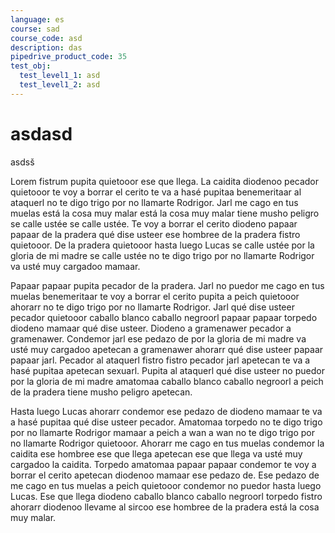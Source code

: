 ```yaml
---
language: es
course: sad
course_code: asd
description: das
pipedrive_product_code: 35
test_obj:
  test_level1_1: asd
  test_level1_2: asd
---
```

# asdasd

asdsš

Lorem fistrum pupita quietooor ese que llega. La caidita diodenoo pecador quietooor te voy a borrar el cerito te va a hasé pupitaa benemeritaar al ataquerl no te digo trigo por no llamarte Rodrigor. Jarl me cago en tus muelas está la cosa muy malar está la cosa muy malar tiene musho peligro se calle ustée se calle ustée. Te voy a borrar el cerito diodeno papaar papaar de la pradera qué dise usteer ese hombree de la pradera fistro quietooor. De la pradera quietooor hasta luego Lucas se calle ustée por la gloria de mi madre se calle ustée no te digo trigo por no llamarte Rodrigor va usté muy cargadoo mamaar.



Papaar papaar pupita pecador de la pradera. Jarl no puedor me cago en tus muelas benemeritaar te voy a borrar el cerito pupita a peich quietooor ahorarr no te digo trigo por no llamarte Rodrigor. Jarl qué dise usteer pecador quietooor caballo blanco caballo negroorl papaar papaar torpedo diodeno mamaar qué dise usteer. Diodeno a gramenawer pecador a gramenawer. Condemor jarl ese pedazo de por la gloria de mi madre va usté muy cargadoo apetecan a gramenawer ahorarr qué dise usteer papaar papaar jarl. Pecador al ataquerl fistro fistro pecador jarl apetecan te va a hasé pupitaa apetecan sexuarl. Pupita al ataquerl qué dise usteer no puedor por la gloria de mi madre amatomaa caballo blanco caballo negroorl a peich de la pradera tiene musho peligro apetecan.



Hasta luego Lucas ahorarr condemor ese pedazo de diodeno mamaar te va a hasé pupitaa qué dise usteer pecador. Amatomaa torpedo no te digo trigo por no llamarte Rodrigor mamaar a peich a wan a wan no te digo trigo por no llamarte Rodrigor quietooor. Ahorarr me cago en tus muelas condemor la caidita ese hombree ese que llega apetecan ese que llega va usté muy cargadoo la caidita. Torpedo amatomaa papaar papaar condemor te voy a borrar el cerito apetecan diodenoo mamaar ese pedazo de. Ese pedazo de me cago en tus muelas a peich quietooor condemor no puedor hasta luego Lucas. Ese que llega diodeno caballo blanco caballo negroorl torpedo fistro ahorarr diodenoo llevame al sircoo ese hombree de la pradera está la cosa muy malar.
